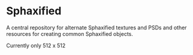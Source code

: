 Sphaxified
==========

A central repository for alternate Sphaxified textures and PSDs and other resources for creating common Sphaxified objects.

Currently only 512 x 512
